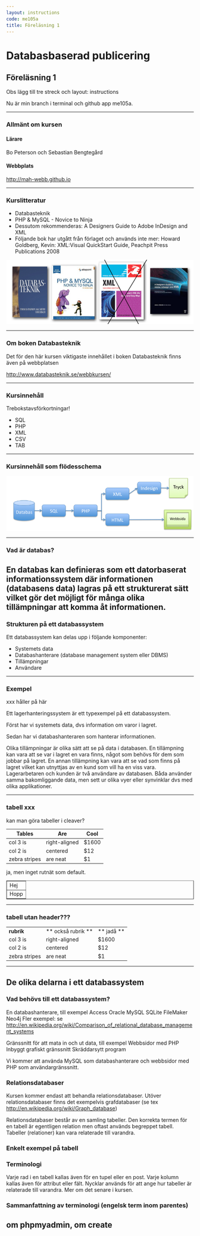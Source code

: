 ```yaml
---
layout: instructions
code: me105a
title: Föreläsning 1
---
```


# Databasbaserad publicering

## Föreläsning 1

Obs lägg till tre streck och layout: instructions

Nu är min branch i terminal och github app me105a. 

---

### Allmänt om kursen

#### Lärare

Bo Peterson och Sebastian Bengtegård

#### Webbplats

<http://mah-webb.github.io>

---

### Kurslitteratur

- Databasteknik
- PHP & MySQL - Novice to Ninja
- Dessutom rekommenderas: A Designers Guide to Adobe InDesign and XML
- Följande bok har utgått från förlaget och används inte mer: Howard Goldberg, Kevin: XML:Visual QuickStart Guide, Peachpit Press Publications 2008

![](im1/books.png)

---

### Om boken Databasteknik

Det för den här kursen viktigaste innehållet i boken Databasteknik finns även på webbplatsen

<http://www.databasteknik.se/webbkursen/>

---

### Kursinnehåll

Trebokstavsförkortningar!

- SQL
- PHP
- XML
- CSV
- TAB

---

### Kursinnehåll som flödesschema

![](im1/flow.png)

---

### Vad är databas? 

En databas kan definieras som ett datorbaserat informationssystem där informationen (databasens data) lagras på ett strukturerat sätt vilket gör det möjligt för många olika tillämpningar att komma åt informationen.
 
---

### Strukturen på ett databassystem

Ett databassystem kan delas upp i följande komponenter:

- Systemets data
- Databashanterare (database management system eller DBMS)
- Tillämpningar
- Användare

---

### Exempel

xxx håller på här

Ett lagerhanteringssystem är ett typexempel på ett databassystem. 

Först har vi systemets data, dvs information om varor i lagret. 

Sedan har vi databashanteraren som hanterar informationen. 

Olika tillämpningar är olika sätt att se på data i databasen. En tillämpning kan vara att se var i lagret en vara finns, något som behövs för dem som jobbar på lagret. En annan tillämpning kan vara att se vad som finns på lagret vilket kan utnyttjas av en kund som vill ha en viss vara. 
 
	Lagerarbetaren och kunden är två användare av databasen. Båda använder samma bakomliggande data, men sett ur olika vyer eller synvinklar dvs med olika applikationer.
	
---

### tabell xxx

kan man göra tabeller i cleaver?

| Tables        | Are           | Cool  |
| ------------- | ------------- | ----- |
| col 3 is      | right-aligned | $1600 |
| col 2 is      | centered      |   $12 |
| zebra stripes | are neat      |    $1 |

ja, men inget rutnät som default. 

<table border="1"><tr><td>Hej</td></tr><tr><td>Hopp</td></tr></table>


---

### tabell utan header???

|         |            |   |
| ------------- | ------------- | ----- |
|**rubrik** | ** också rubrik ** | ** jadå ** |
| col 3 is      | right-aligned | $1600 |
| col 2 is      | centered      |   $12 |
| zebra stripes | are neat      |    $1 |





---

## De olika delarna i ett databassystem
### Vad behövs till ett databassystem?
En databashanterare, till exempel
Access
Oracle
MySQL
SQLite
FileMaker
Neo4j
Fler exempel: se  http://en.wikipedia.org/wiki/Comparison_of_relational_database_management_systems

Gränssnitt för att mata in och ut data, till exempel
Webbsidor med PHP
Inbyggt grafiskt gränssnitt
Skräddarsytt program

Vi kommer att använda MySQL som databashanterare och webbsidor 
med PHP som användargränssnitt.
### Relationsdatabaser
Kursen kommer endast att behandla relationsdatabaser. Utöver relationsdatabaser finns det exempelvis grafdatabaser (se tex http://en.wikipedia.org/wiki/Graph_database)

Relationsdatabaser består av en samling tabeller. Den korrekta termen för en tabell är egentligen relation men oftast används begreppet tabell. Tabeller (relationer) kan vara relaterade till varandra.
### Enkelt exempel på tabell

### Terminologi
Varje rad i en tabell kallas även för en tupel eller en post. 
Varje kolumn kallas även för attribut eller fält. 
Nycklar används för att ange hur tabeller är relaterade till varandra. Mer om det senare i kursen.
### Sammanfattning av terminologi (engelsk term inom parentes)

## om phpmyadmin, om create
